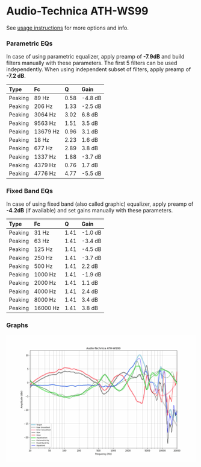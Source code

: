 # Audio-Technica ATH-WS99
See [usage instructions](https://github.com/jaakkopasanen/AutoEq#usage) for more options and info.

### Parametric EQs
In case of using parametric equalizer, apply preamp of **-7.9dB** and build filters manually
with these parameters. The first 5 filters can be used independently.
When using independent subset of filters, apply preamp of **-7.2 dB**.

| Type    | Fc       |    Q | Gain    |
|:--------|:---------|:-----|:--------|
| Peaking | 89 Hz    | 0.58 | -4.8 dB |
| Peaking | 206 Hz   | 1.33 | -2.5 dB |
| Peaking | 3064 Hz  | 3.02 | 6.8 dB  |
| Peaking | 9563 Hz  | 1.51 | 3.5 dB  |
| Peaking | 13679 Hz | 0.96 | 3.1 dB  |
| Peaking | 18 Hz    | 2.23 | 1.6 dB  |
| Peaking | 677 Hz   | 2.89 | 3.8 dB  |
| Peaking | 1337 Hz  | 1.88 | -3.7 dB |
| Peaking | 4379 Hz  | 0.76 | 1.7 dB  |
| Peaking | 4776 Hz  | 4.77 | -5.5 dB |

### Fixed Band EQs
In case of using fixed band (also called graphic) equalizer, apply preamp of **-4.2dB**
(if available) and set gains manually with these parameters.

| Type    | Fc       |    Q | Gain    |
|:--------|:---------|:-----|:--------|
| Peaking | 31 Hz    | 1.41 | -1.0 dB |
| Peaking | 63 Hz    | 1.41 | -3.4 dB |
| Peaking | 125 Hz   | 1.41 | -4.5 dB |
| Peaking | 250 Hz   | 1.41 | -3.7 dB |
| Peaking | 500 Hz   | 1.41 | 2.2 dB  |
| Peaking | 1000 Hz  | 1.41 | -1.9 dB |
| Peaking | 2000 Hz  | 1.41 | 1.1 dB  |
| Peaking | 4000 Hz  | 1.41 | 2.4 dB  |
| Peaking | 8000 Hz  | 1.41 | 3.4 dB  |
| Peaking | 16000 Hz | 1.41 | 3.8 dB  |

### Graphs
![](./Audio-Technica%20ATH-WS99.png)